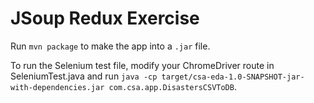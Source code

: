 # JSoup Redux Exercise

Run `mvn package` to make the app into a `.jar` file.

To run the Selenium test file, modify your ChromeDriver route in SeleniumTest.java and run `java -cp target/csa-eda-1.0-SNAPSHOT-jar-with-dependencies.jar com.csa.app.DisastersCSVToDB`.
